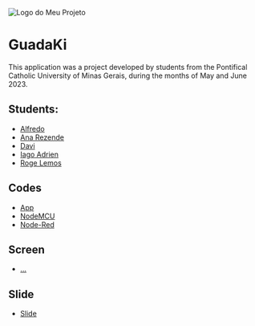 ![Logo do Meu Projeto]([https://github.com/seu-usuario/seu-repositorio/raw/main/pasta-da-imagem/imagem.png](https://media.discordapp.net/attachments/497958230396239878/1144208421948772442/guardaki.png?width=587&height=676))


# GuadaKi
This application was a project developed by students from the Pontifical Catholic University of Minas Gerais, during the months of May and June 2023.

## Students:
- [Alfredo](...)  
- [Ana Rezende](...)  
- [Davi](...)  
- [Iago Adrien](https://github.com/Miukiyn)  
- [Roge Lemos](...)  

## Codes
- [App](...)  
- [NodeMCU](...)  
- [Node-Red](...)  

## Screen
- [...](...)  

## Slide
- [Slide](...)  
